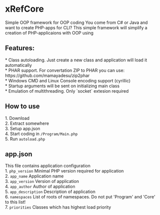 # xRefCore
Simple OOP framework for OOP coding
You come from C# or Java and want to create PHP-apps for CLI?
This simple framework will simplify a creation of PHP-applicaions with OOP using

<h2>Features:</h2>
* Class autoloading. Just create a new class and application will load it automatically<br>
* PHAR support. For convertation ZIP to PHAR you can use: https://github.com/mamayadesu/zip2phar<br>
* Windows CMD and Linux Console encoding support (cyrillic)<br>
* Startup arguments will be sent on initializing main class<br>
* Emulation of multithreading. Only `socket` extesion required

<h2>How to use</h2>
1. Download<br>
2. Extract somewhere<br>
3. Setup app.json<br>
4. Start coding in <code>/Program/Main.php</code><br>
5. Run <code>autoload.php</code><br>

<h2>app.json</h2>
This file contains application configuration<br>
1. <code>php_version</code> Minimal PHP version required for application<br>
2. <code>app_name</code> Application name<br>
3. <code>app_version</code> Version of application<br>
4. <code>app_author</code> Author of application<br>
5. <code>app_description</code> Description of application<br>
6. <code>namespaces</code> List of roots of namespaces. Do not put 'Program' and 'Core' to this list!<br>
7. <code>priorities</code> Classes which has highest load priority<br>
